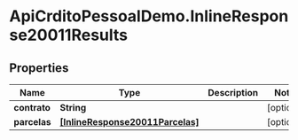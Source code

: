 # ApiCrditoPessoalDemo.InlineResponse20011Results

## Properties
Name | Type | Description | Notes
------------ | ------------- | ------------- | -------------
**contrato** | **String** |  | [optional] 
**parcelas** | [**[InlineResponse20011Parcelas]**](InlineResponse20011Parcelas.md) |  | [optional] 


